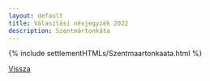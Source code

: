 ```yaml
---
layout: default
title: Választási névjegyzék 2022
description: Szentmártonkáta
---
```


{% include settlementHTMLs/Szentmaartonkaata.html %}

[Vissza](./)